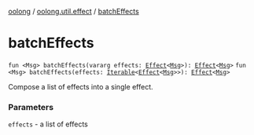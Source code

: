 [oolong](../index.md) / [oolong.util.effect](index.md) / [batchEffects](./batch-effects.md)

# batchEffects

`fun <Msg> batchEffects(vararg effects: `[`Effect`](../oolong/-effect.md)`<`[`Msg`](batch-effects.md#Msg)`>): `[`Effect`](../oolong/-effect.md)`<`[`Msg`](batch-effects.md#Msg)`>`
`fun <Msg> batchEffects(effects: `[`Iterable`](https://kotlinlang.org/api/latest/jvm/stdlib/kotlin.collections/-iterable/index.html)`<`[`Effect`](../oolong/-effect.md)`<`[`Msg`](batch-effects.md#Msg)`>>): `[`Effect`](../oolong/-effect.md)`<`[`Msg`](batch-effects.md#Msg)`>`

Compose a list of effects into a single effect.

### Parameters

`effects` - a list of effects
